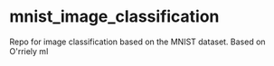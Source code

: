 # mnist_image_classification
Repo for image classification based on the MNIST dataset. Based on O'rriely ml
